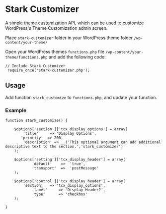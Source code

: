 # Stark Customizer
A simple theme customization API, which can be used to customize WordPress's Theme Customization admin screen.

Place ```stark-customizer``` folder in your WordPress theme folder ```/wp-content/your-theme/```

Open your WordPress themes ```functions.php``` file ```/wp-content/your-theme/functions.php``` and add the following code:

```
// Include Stark Customizer
 require_once('stark-customizer.php');
```

## Usage


Add function ```stark_customize``` to ```functions.php```, and update your function.

### Example

```
function stark_customize() {

	$options['section']['tcx_display_options'] = array(
		'title'     => 'Display Options',
	   'priority'  => 200,
		'description' => __('This optional argument can add additional descriptive text to the section.','stark_customizer')
	);

	$options['setting']['tcx_display_header'] = array(
	        'default'    =>  'true',
	        'transport'  =>  'postMessage'
	);

	$options['control']['tcx_display_header'] = array(
		'section'   => 'tcx_display_options',
	        'label'     => 'Display Header?',
	        'type'      => 'checkbox'
	);

}

```
